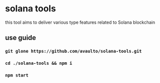 # solana tools

this tool aims to deliver various type features related to Solana blockchain 

## use guide

### `git glone https://github.com/avaulto/solana-tools.git`
### `cd ./solana-tools && npm i`
### `npm start`
